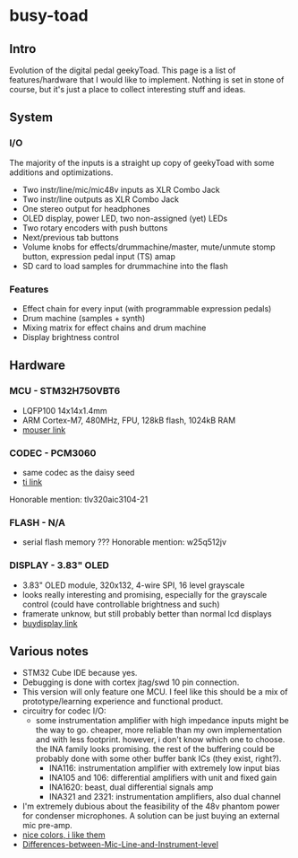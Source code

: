 # busy-toad

## Intro

Evolution of the digital pedal geekyToad. This page is a list of features/hardware that I would like to implement. Nothing is set in stone of course, but it's just a place to collect interesting stuff and ideas.

## System

### I/O

The majority of the inputs is a straight up copy of geekyToad with some additions and optimizations.
- Two instr/line/mic/mic48v inputs as XLR Combo Jack
- Two instr/line outputs as XLR Combo Jack
- One stereo output for headphones
- OLED display, power LED, two non-assigned (yet) LEDs
- Two rotary encoders with push buttons
- Next/previous tab buttons
- Volume knobs for effects/drummachine/master, mute/unmute stomp button, expression pedal input (TS) amap
- SD card to load samples for drummachine into the flash

### Features

- Effect chain for every input (with programmable expression pedals)
- Drum machine (samples + synth)
- Mixing matrix for effect chains and drum machine
- Display brightness control

## Hardware

### MCU - STM32H750VBT6

- LQFP100 14x14x1.4mm
- ARM Cortex-M7, 480MHz, FPU, 128kB flash, 1024kB RAM
- [mouser link](https://www.mouser.dk/ProductDetail/STMicroelectronics/STM32H750VBT6?qs=sGAEpiMZZMuI9neUTtPr7zWYd8yNnBbm60PgquT%2FyNhWon6x3TDxMg%3D%3D)

### CODEC - PCM3060

- same codec as the daisy seed
- [ti link](https://www.ti.com/product/PCM3060#features)

Honorable mention: tlv320aic3104-21

### FLASH - N/A

- serial flash memory ???
Honorable mention: w25q512jv

### DISPLAY - 3.83" OLED

- 3.83" OLED module, 320x132, 4-wire SPI, 16 level grayscale
- looks really interesting and promising, especially for the grayscale control (could have controllable brightness and such)
- framerate unknow, but still probably better than normal lcd displays
- [buydisplay link](https://www.buydisplay.com/catalog/product/view/id/1847/s/arduino-raspberry-pi-3-83-inch-oled-module-320x132-spi-16-level-grayscale/)

## Various notes

- STM32 Cube IDE because yes.
- Debugging is done with cortex jtag/swd 10 pin connection.
- This version will only feature one MCU. I feel like this should be a mix of prototype/learning experience and functional product.
- circuitry for codec I/O:
  - some instrumentation amplifier with high impedance inputs might be the way to go. cheaper, more reliable than my own implementation and with less footprint. however, i don't know which one to choose. the INA family looks promising. the rest of the buffering could be probably done with some other buffer bank ICs (they exist, right?).
    - INA116: instrumentation amplifier with extremely low input bias
    - INA105 and 106: differential amplifiers with unit and fixed gain
    - INA1620: beast, dual differential signals amp
    - INA321 and 2321: instrumentation amplifiers, also dual channel
- I'm extremely dubious about the feasibility of the 48v phantom power for condenser microphones. A solution can be just buying an external mic pre-amp.
- [nice colors, i like them](https://coolors.co/30bced-303036-fffaff-fc5130-050401)
- [Differences-between-Mic-Line-and-Instrument-level](https://support.focusrite.com/hc/en-gb/articles/115004171025-Differences-between-Mic-Line-and-Instrument-level)
